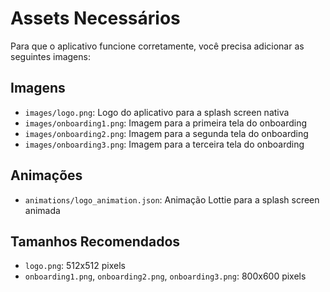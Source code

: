 # Assets Necessários

Para que o aplicativo funcione corretamente, você precisa adicionar as seguintes imagens:

## Imagens
- `images/logo.png`: Logo do aplicativo para a splash screen nativa
- `images/onboarding1.png`: Imagem para a primeira tela do onboarding
- `images/onboarding2.png`: Imagem para a segunda tela do onboarding
- `images/onboarding3.png`: Imagem para a terceira tela do onboarding

## Animações
- `animations/logo_animation.json`: Animação Lottie para a splash screen animada

## Tamanhos Recomendados
- `logo.png`: 512x512 pixels
- `onboarding1.png`, `onboarding2.png`, `onboarding3.png`: 800x600 pixels 